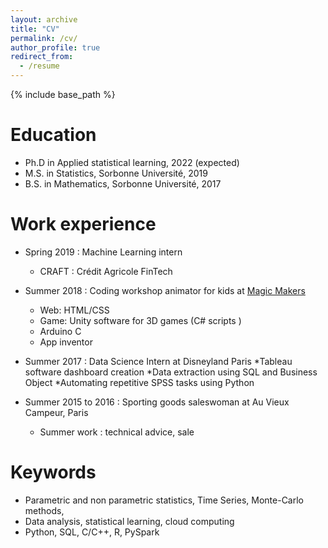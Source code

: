 ```yaml
---
layout: archive
title: "CV"
permalink: /cv/
author_profile: true
redirect_from:
  - /resume
---
```


{% include base_path %}

Education
======
* Ph.D in Applied statistical learning, 2022 (expected)
* M.S. in Statistics, Sorbonne Université, 2019
* B.S. in Mathematics, Sorbonne Université, 2017

Work experience
======

* Spring 2019 : Machine Learning intern
  * CRAFT : Crédit Agricole FinTech
 

* Summer 2018 : Coding workshop animator for kids at [Magic Makers](https://www.magicmakers.fr/)
    * Web: HTML/CSS
    * Game: Unity software for 3D games (C# scripts )
    * Arduino C
    * App inventor
  
* Summer 2017 : Data Science Intern at Disneyland Paris
    *Tableau software dashboard creation
    *Data extraction using SQL and Business Object
    *Automating repetitive SPSS tasks using Python

* Summer 2015 to 2016 : Sporting goods saleswoman at Au Vieux Campeur, Paris
  * Summer work : technical advice, sale

Keywords
======
* Parametric and non parametric statistics, Time Series, Monte-Carlo methods, 
* Data analysis, statistical learning, cloud computing
* Python, SQL, C/C++, R, PySpark
